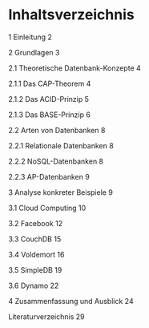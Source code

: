 # Inhaltsverzeichnis

1 Einleitung			2

2 Grundlagen			3

2.1 Theoretische Datenbank-Konzepte	4

2.1.1 Das CAP-Theorem		4

2.1.2 Das ACID-Prinzip		5

2.1.3 Das BASE-Prinzip		6

2.2 Arten von Datenbanken		8

2.2.1 Relationale Datenbanken	8

2.2.2 NoSQL-Datenbanken		8

2.2.3 AP-Datenbanken		9

3 Analyse konkreter Beispiele		9

3.1 Cloud Computing		10

3.2 Facebook			12

3.3 CouchDB			15

3.4 Voldemort			16

3.5 SimpleDB			19

3.6 Dynamo			22

4 Zusammenfassung und Ausblick	24

Literaturverzeichnis			29

